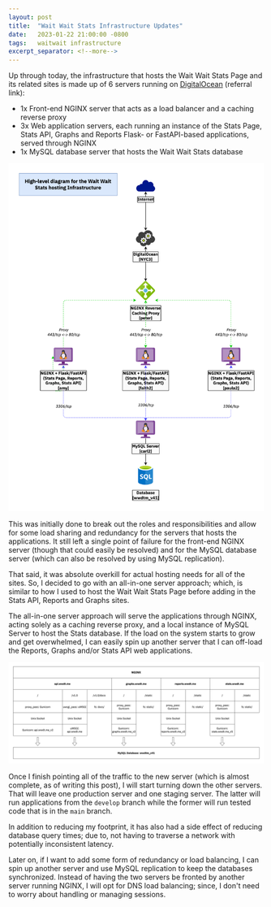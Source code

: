 ```yaml
---
layout: post
title:  "Wait Wait Stats Infrastructure Updates"
date:   2023-01-22 21:00:00 -0800
tags:   waitwait infrastructure
excerpt_separator: <!--more-->
---
```


Up through today, the infrastructure that hosts the Wait Wait Stats Page and its related sites is made up of 6 servers running on [DigitalOcean](https://www.digitalocean.com/?refcode=511267eeda51&utm_campaign=Referral_Invite&utm_medium=Referral_Program&utm_source=badge") (referral link):

* 1x Front-end NGINX server that acts as a load balancer and a caching reverse proxy
* 3x Web application servers, each running an instance of the Stats Page, Stats API, Graphs and Reports Flask- or FastAPI-based applications, served through NGINX
* 1x MySQL database server that hosts the Wait Wait Stats database

<!--more-->

[![Diagram of the Wait Wait Stats Infrastructure in 2022](/assets/images/wait-wait-stats-infrastructure-2022.png "Diagram of the Wait Wait Stats Infrastructure in 2022")](/assets/images/wait-wait-stats-infrastructure-2022.png)

This was initially done to break out the roles and responsibilities and allow for some load sharing and redundancy for the servers that hosts the applications. It still left a single point of failure for the front-end NGINX server (though that could easily be resolved) and for the MySQL database server (which can also be resolved by using MySQL replication).

That said, it was absolute overkill for actual hosting needs for all of the sites. So, I decided to go with an all-in-one server approach; which, is similar to how I used to host the Wait Wait Stats Page before adding in the Stats API, Reports and Graphs sites.

The all-in-one server approach will serve the applications through NGINX, acting solely as a caching reverse proxy, and a local instance of MySQL Server to host the Stats database. If the load on the system starts to grow and get overwhelmed, I can easily spin up another server that I can off-load the Reports, Graphs and/or Stats API web applications.

[![Diagram of the Wait Wait Stats Infrastructure in 2023](/assets/images/wait-wait-stats-infrastructure-2023.png "Diagram of the Wait Wait Stats Infrastructure in 2023")](/assets/images/wait-wait-stats-infrastructure-2023.png)

Once I finish pointing all of the traffic to the new server (which is almost complete, as of writing this post), I will start turning down the other servers. That will leave one production server and one staging server. The latter will run applications from the `develop` branch while the former will run tested code that is in the `main` branch.

In addition to reducing my footprint, it has also had a side effect of reducing database query times; due to, not having to traverse a network with potentially inconsistent latency.

Later on, if I want to add some form of redundancy or load balancing, I can spin up another server and use MySQL replication to keep the databases synchronized. Instead of having the two servers be fronted by another server running NGINX, I will opt for DNS load balancing; since, I don't need to worry about handling or managing sessions.
